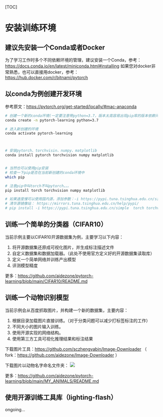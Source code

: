 [TOC]


# 安装训练环境

## 建议先安装一个Conda或者Docker

为了学习工作时多个不同依赖环境的管理，建议安装一个Conda，参考：https://docs.conda.io/en/latest/miniconda.html#installing
如果您对docker非常熟悉，也可以直接用docker，参考：https://hub.docker.com/r/bitnami/pytorch


## 以conda为例创建开发环境

参考原文：https://pytorch.org/get-started/locally/#mac-anaconda

```bash
# 创建一个新的conda环境(一定要注意带python=3.7，版本太高容易出现pip库的版本依赖问题)
conda create -n pytorch-learning python=3.7

# 进入新创建的环境
conda activate pytorch-learning



# 安装pytorch、torchvisin、numpy、matplotlib
conda install pytorch torchvision numpy matplotlib


# 当然也可以使用pip安装
# 检查一下pip是否在当前新创建的conda环境中
which pip

# 注意pip中叫torch不叫pytorch。。。
pip install torch torchvision numpy matplotlib

# 如果速度慢可以使用国内源，添加参数：-i https://pypi.tuna.tsinghua.edu.cn/simple
# 清华源镜像站： https://mirrors.tuna.tsinghua.edu.cn/help/pypi/
# pip install -i https://pypi.tuna.tsinghua.edu.cn/simple  torch torchvision numpy matplotlib 


````

## 训练一个简单的分类器（CIFAR10）

当前示例主要以CIFAR10开源数据集为例，主要学习以下内容：
1. 将开源数据集还原成可视化图片，并生成标注描述文件
2. 自定义数据集和数据加载器。（此处不使用官方定义好的开源数据集读取库）
3. 定义一个简单网络并训练产出模型
4. 评测模型精度

更多：https://github.com/aidezone/pytorch-learning/blob/main/CIFAR10/README.md


## 训练一个动物识别模型

当前示例会从百度抓取图片，并构建一个新的数据集，主要内容：
1. 根据目录加载图片直接训练。（对于分类问题可以减少打标签标注的工作）
2. 不同大小的图片输入训练。
3. 使用开源实现的网络结构。
4. 使用第三方工具可视化推理结果和标注结果

下载图片工具：https://github.com/sczhengyabin/Image-Downloader （ fork：https://github.com/aidezone/Image-Downloader ）

下载图片以动物名字命名文件夹：
![](./resource/img/data_folder.png)

更多：https://github.com/aidezone/pytorch-learning/blob/main/MY_ANIMALS/README.md


## 使用开源训练工具库（lighting-flash）

ongoing...


